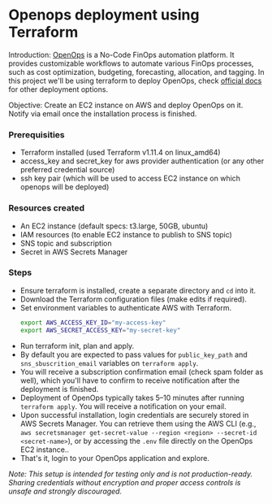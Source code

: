 # Openops deployment using Terraform

Introduction: [OpenOps](https://www.openops.com) is a No-Code FinOps automation platform. It provides customizable workflows to automate various FinOps processes, such as cost optimization, budgeting, forecasting, allocation, and tagging. 
In this project we'll be using terraform to deploy OpenOps, check [official docs](https://docs.openops.com/introduction/overview) for other deployment options.

Objective: Create an EC2 instance on AWS and deploy OpenOps on it. Notify via email once the installation process is finished.

### Prerequisities
- Terraform installed (used Terraform v1.11.4 on linux_amd64)
- access_key and secret_key for aws provider authentication (or any other preferred credential source)
- ssh key pair (which will be used to access EC2 instance on which openops will be deployed)

### Resources created
- An EC2 instance (default specs: t3.large, 50GB, ubuntu)
- IAM resources (to enable EC2 instance to publish to SNS topic)
- SNS topic and subscription
- Secret in AWS Secrets Manager

### Steps
- Ensure terraform is installed, create a separate directory and `cd` into it.
- Download the Terraform configuration files (make edits if required).
- Set environment variables to authenticate AWS with Terraform.
  ```sh
  export AWS_ACCESS_KEY_ID="my-access-key"
  export AWS_SECRET_ACCESS_KEY="my-secret-key"
  ```
- Run terraform init, plan and apply.
- By default you are expected to pass values for `public_key_path` and `sns_sbuscrition_email` variables on `terraform apply`.
- You will receive a subscription confirmation email (check spam folder as well), which you'll have to confirm to receive notification after the deployment is finished.
- Deployment of OpenOps typically takes 5–10 minutes after running `terraform apply`. You will receive a notification on your email.
- Upon successful installation, login credentials are securely stored in AWS Secrets Manager. You can retrieve them using the AWS CLI (e.g., `aws secretsmanager get-secret-value --region <region> --secret-id <secret-name>`), or by accessing the `.env` file directly on the OpenOps EC2 instance.. 
- That's it, login to your OpenOps application and explore.

*Note: This setup is intended for testing only and is not production-ready. Sharing credentials without encryption and proper access controls is unsafe and strongly discouraged.*
